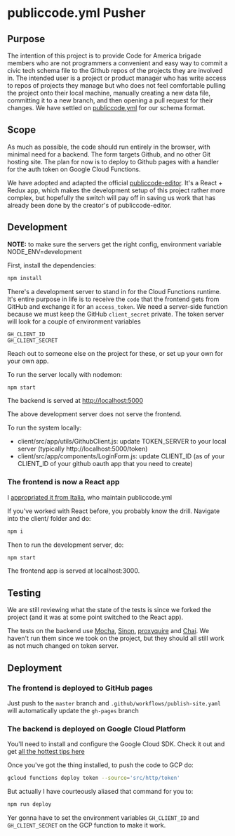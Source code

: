 # publiccode.yml Pusher

## Purpose

The intention of this project is to provide Code for America brigade members who are not programmers a convenient and easy way to commit a civic tech schema file to the Github repos of the projects they are involved in. The intended user is a project or product manager who has write access to repos of projects they manage but who does not feel comfortable pulling the project onto their local machine, manually creating a new data file, committing it to a new branch, and then opening a pull request for their changes.
We have settled on [publiccode.yml](https://docs.italia.it/italia/developers-italia/publiccodeyml-en/en/master/schema.core.html) for our schema format.

## Scope

As much as possible, the code should run entirely in the browser, with minimal need for a backend. The form targets Github, and no other Git hosting site. The plan for now is to deploy to Github pages with a handler for the auth token on Google Cloud Functions.

We have adopted and adapted the official [publiccode-editor](https://github.com/italia/publiccode-editor). It's a React + Redux app, which makes the development setup of this project rather more complex, but hopefully the switch will pay off in saving us work that has already been done by the creator's of publiccode-editor.

## Development

**NOTE:** to make sure the servers get the right config, environment variable NODE_ENV=development

First, install the dependencies:

```bash
npm install
```

There's a development server to stand in for the Cloud Functions runtime. It's entire purpose in life is to receive the `code` that the frontend gets from GitHub and exchange it for an `access_token`. We need a server-side function because we must keep the GitHub `client_secret` private. The token server will look for a couple of environment variables

```
GH_CLIENT_ID
GH_CLIENT_SECRET
```

Reach out to someone else on the project for these, or set up your own for your own app.

To run the server locally with nodemon:

```bash
npm start
```

The backend is served at <http://localhost:5000>

The above development server does not serve the frontend.

To run the system locally:

- client/src/app/utils/GithubClient.js: update TOKEN_SERVER to your local server (typically http://localhost:5000/token)
- client/src/app/components/LoginForm.js: update CLIENT_ID (as of your CLIENT_ID of your github oauth app that you need to create)

### The frontend is now a React app

I [appropriated it from Italia](https://github.com/italia/publiccode-editor), who maintain publiccode.yml

If you've worked with React before, you probably know the drill. Navigate into the client/ folder and do:

```bash
npm i
```

Then to run the development server, do:

```bash
npm start
```

The frontend app is served at localhost:3000.

## Testing

We are still reviewing what the state of the tests is since we forked the project (and it was at some point switched to the React app).

The tests on the backend use [Mocha](https://mochajs.org/), [Sinon](https://sinonjs.org), [proxyquire](https://github.com/thlorenz/proxyquire) and [Chai](https://www.chaijs.com). We haven't run them since we took on the project, but they should all still work as not much changed on token server.

## Deployment

### The frontend is deployed to GitHub pages

Just push to the `master` branch and `.github/workflows/publish-site.yaml` will automatically update the `gh-pages` branch

### The backend is deployed on Google Cloud Platform

You'll need to install and configure the Google Cloud SDK. Check it out and get [all the hottest tips here](https://cloud.google.com/sdk/docs/)

Once you've got the thing installed, to push the code to GCP do:

```bash
gcloud functions deploy token --source='src/http/token'
```

But actually I have courteously aliased that command for you to:

```bash
npm run deploy
```

Yer gonna have to set the environment variables `GH_CLIENT_ID` and `GH_CLIENT_SECRET` on the GCP function to make it work.

